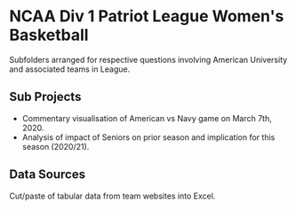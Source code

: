 # NCAA Div 1 Patriot League Women's Basketball 

Subfolders arranged for respective questions involving American University and associated teams in League.

## Sub Projects

- Commentary visualisation of American vs Navy game on March 7th, 2020.
- Analysis of impact of Seniors on prior season and implication for this season (2020/21).

## Data Sources

Cut/paste of tabular data from team websites into Excel.